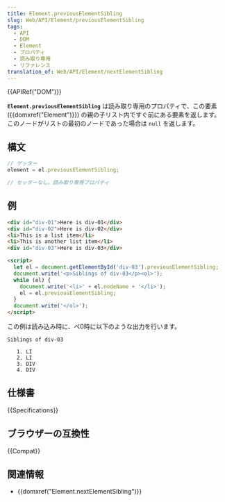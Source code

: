 ```yaml
---
title: Element.previousElementSibling
slug: Web/API/Element/previousElementSibling
tags:
  - API
  - DOM
  - Element
  - プロパティ
  - 読み取り専用
  - リファレンス
translation_of: Web/API/Element/nextElementSibling
---
```

{{APIRef("DOM")}}

**`Element.previousElementSibling`** は読み取り専用のプロパティで、この要素 ({{domxref("Element")}}) の親の子リスト内ですぐ前にある要素を返します。このノードがリストの最初のノードであった場合は `null` を返します。

## 構文

```js
// ゲッター
element = el.previousElementSibling;

// セッターなし。読み取り専用プロパティ
```

## 例

```html
<div id="div-01">Here is div-01</div>
<div id="div-02">Here is div-02</div>
<li>This is a list item</li>
<li>This is another list item</li>
<div id="div-03">Here is div-03</div>

<script>
  let el = document.getElementById('div-03').previousElementSibling;
  document.write('<p>Siblings of div-03</p><ol>');
  while (el) {
    document.write('<li>' + el.nodeName + '</li>');
    el = el.previousElementSibling;
  }
  document.write('</ol>');
</script>
```

この例は読み込み時に、ぺ0時に以下のような出力を行います。

```
Siblings of div-03

   1. LI
   2. LI
   3. DIV
   4. DIV
```

## 仕様書

{{Specifications}}

## ブラウザーの互換性

{{Compat}}

## 関連情報

- {{domxref("Element.nextElementSibling")}}
